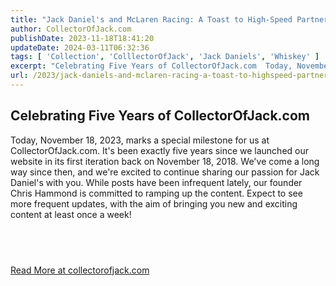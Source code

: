 ```yaml
---
title: "Jack Daniel's and McLaren Racing: A Toast to High-Speed Partnership"
author: CollectorOfJack.com
publishDate: 2023-11-18T18:41:20
updateDate: 2024-03-11T06:32:36
tags: [ 'Collection', 'ColllectorOfJack', 'Jack Daniels', 'Whiskey' ]
excerpt: "Celebrating Five Years of CollectorOfJack.com  Today, November 18, 2023, marks a special milestone for us at CollectorOfJack.com. It's been exactly five years since we launched our website in its first iteration back on November 18, 2018. We've come a long way since then, and we're excited to continue sharing our passion for Jack Daniel's with you. While posts have been infrequent lately, our founder Chris Hammond is committed to ramping up the content. Expect to see more frequent updates, with the aim of bringing you new and exciting content at least once a week!  &nbsp; "
url: /2023/jack-daniels-and-mclaren-racing-a-toast-to-highspeed-partnership  # Use the generated URL with year
---
```

<h2 id="celebrating-five-years-of-collectorofjackcom">Celebrating Five Years of CollectorOfJack.com</h2>  <p>Today, November 18, 2023, marks a special milestone for us at CollectorOfJack.com. It's been exactly five years since we launched our website in its first iteration back on November 18, 2018. We've come a long way since then, and we're excited to continue sharing our passion for Jack Daniel's with you. While posts have been infrequent lately, our founder Chris Hammond is committed to ramping up the content. Expect to see more frequent updates, with the aim of bringing you new and exciting content at least once a week!</p>  <h2 id="a-blend-of-heritage-and-high-performance">&nbsp;</h2>  <a href="https://collectorofjack.com/JackDanielsMcLaren">Read More at collectorofjack.com</a>
